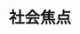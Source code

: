---
description: 简单的不能再简单的新闻客户端，但还是比融资千万美金的今日头条强。流畅顺滑。
layout: post
results:
- primaryGenreName: News
  version: '1.0'
  artworkUrl100: http://a1727.phobos.apple.com/us/r30/Purple1/v4/02/87/b8/0287b8a9-592b-5936-b524-4c13e8db7dcf/mzl.eswgdwmp.png
  trackViewUrl: https://itunes.apple.com/cn/app/she-hui-jiao-dian/id902935829?mt=8&uo=4
  artworkUrl60: http://a662.phobos.apple.com/us/r30/Purple4/v4/71/59/a5/7159a55a-7de5-96c9-4d02-f00de24568c5/icon.png
  minimumOsVersion: '6.0'
  sellerName: joecz joecz
  supportedDevices:
  - iPhone-3GS
  - iPadFourthGen
  - iPadFourthGen4G
  - iPhone5c
  - iPad2Wifi
  - iPad23G
  - iPadThirdGen
  - iPhone5
  - iPadMini
  - iPhone4
  - iPhone5s
  - iPodTouchFifthGen
  - iPodTouchourthGen
  - iPhone4S
  - iPadMini4G
  - iPadThirdGen4G
  genres:
  - 新闻
  - 导航
  trackName: 社会焦点
  description: '”社会关注“基于云数据的轻巧无广告的APP新闻客户端.

    V1.0 版本这主打社会新闻类,实时更新新闻热点.完全免费无广告,欢迎使用。'
  price: 0
  trackId: 902935829
  releaseDate: '2014-08-02T02:45:17Z'
  screenshotUrls:
  - http://a5.mzstatic.com/us/r30/Purple3/v4/40/9b/bc/409bbc0b-8729-a41f-e32a-d56a99970954/screen1136x1136.jpeg
  - http://a5.mzstatic.com/us/r30/Purple3/v4/9e/27/b8/9e27b854-0123-1be3-8399-c085b0f9b0cd/screen1136x1136.jpeg
  - http://a5.mzstatic.com/us/r30/Purple5/v4/3d/59/bb/3d59bb09-26c2-785a-fde0-bd385a5a2fd6/screen1136x1136.jpeg
  artistViewUrl: https://itunes.apple.com/cn/artist/joecz-joecz/id877468319?uo=4
  primaryGenreId: 6009
  kind: software
  fileSizeBytes: '3034160'
  bundleId: com.jpd.com.SocialFocus
  sellerUrl: http://weibo.com/719851456
  trackContentRating: 17+
  artistName: joecz joecz
  contentAdvisoryRating: 17+
  isGameCenterEnabled: false
  trackCensoredName: 社会焦点
  languageCodesISO2A:
  - EN
  features: &a []
  wrapperType: software
  artworkUrl512: http://a1727.phobos.apple.com/us/r30/Purple1/v4/02/87/b8/0287b8a9-592b-5936-b524-4c13e8db7dcf/mzl.eswgdwmp.png
  formattedPrice: 免费
  artistId: 877468319
  genreIds:
  - '6009'
  - '6010'
  currency: CNY
  ipadScreenshotUrls: *a
category: 新闻
tags: tag1
resultCount: 1
title: 社会焦点

---